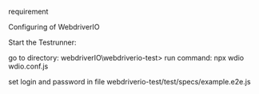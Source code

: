 requirement 

Configuring of WebdriverIO

Start the Testrunner:
  
  go to directory: webdriverIO\webdriverio-test>
  run command: npx wdio wdio.conf.js
  
  set login and password in file webdriverio-test/test/specs/example.e2e.js
